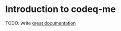 # Introduction to codeq-me

TODO: write [great documentation](http://jacobian.org/writing/great-documentation/what-to-write/)

